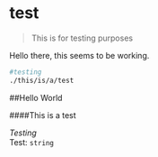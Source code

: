 # test
> This is for testing purposes

Hello there, this seems to be working.

```sh
#testing
./this/is/a/test
```

##Hello World

####This is a test

*Testing*<br>
Test: `string`
